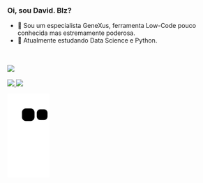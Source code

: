 ### Oi, sou David. Blz? 

- 🔭 Sou um especialista GeneXus, ferramenta Low-Code pouco conhecida mas estremamente poderosa.
- 🌱 Atualmente estudando Data Science e Python.

</br></br><a href="https://www.linkedin.com/in/david-oliveira-711251116" target="_blank"><img src="https://img.shields.io/badge/-LinkedIn-%230077B5?style=for-the-badge&logo=linkedin&logoColor=white" target="_blank"></a>
<div>
<a href="https://github.com/DavidLTO">
<img height="150em" src="https://github-readme-stats.vercel.app/api/top-langs/?username=DavidLTO&layout=compact&langs_count=7&theme=dracula"/>
<img height="150em" src="https://github-readme-stats.vercel.app/api?username=DavidLTO&show_icons=true&theme=dracula&include_all_commits=true&count_private=true"/>
</div>
  
![Snake animation](https://github.com/DavidLTO/DavidLTO/blob/output/github-contribution-grid-snake.svg)
